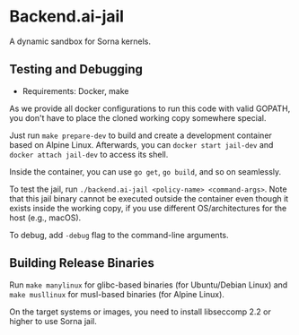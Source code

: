 # Backend.ai-jail

A dynamic sandbox for Sorna kernels.


## Testing and Debugging

 * Requirements: Docker, make

As we provide all docker configurations to run this code with valid GOPATH,
you don't have to place the cloned working copy somewhere special.

Just run `make prepare-dev` to build and create a development container based
on Alpine Linux.  Afterwards, you can `docker start jail-dev` and `docker
attach jail-dev` to access its shell.

Inside the container, you can use `go get`, `go build`, and so on seamlessly.

To test the jail, run `./backend.ai-jail <policy-name> <command-args>`.
Note that this jail binary cannot be executed outside the container even though
it exists inside the working copy, if you use different OS/architectures for
the host (e.g., macOS).

To debug, add `-debug` flag to the command-line arguments.


## Building Release Binaries

Run `make manylinux` for glibc-based binaries (for Ubuntu/Debian Linux) and
`make musllinux` for musl-based binaries (for Alpine Linux).

On the target systems or images, you need to install libseccomp 2.2 or higher
to use Sorna jail.
